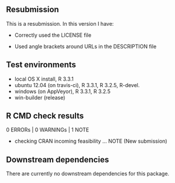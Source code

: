 ## Resubmission

This is a resubmission. In this version I have:

* Correctly used the LICENSE file 

* Used angle brackets around URLs in the DESCRIPTION file
  
## Test environments

* local OS X install, R 3.3.1
* ubuntu 12.04 (on travis-ci), R 3.3.1, R 3.2.5, R-devel.
* windows (on AppVeyor), R 3.3.1, R 3.2.5
* win-builder (release)

## R CMD check results

0 ERRORs | 0 WARNINGs | 1 NOTE

* checking CRAN incoming feasibility ... NOTE (New submission)

## Downstream dependencies

There are currently no downstream dependencies for this package.
